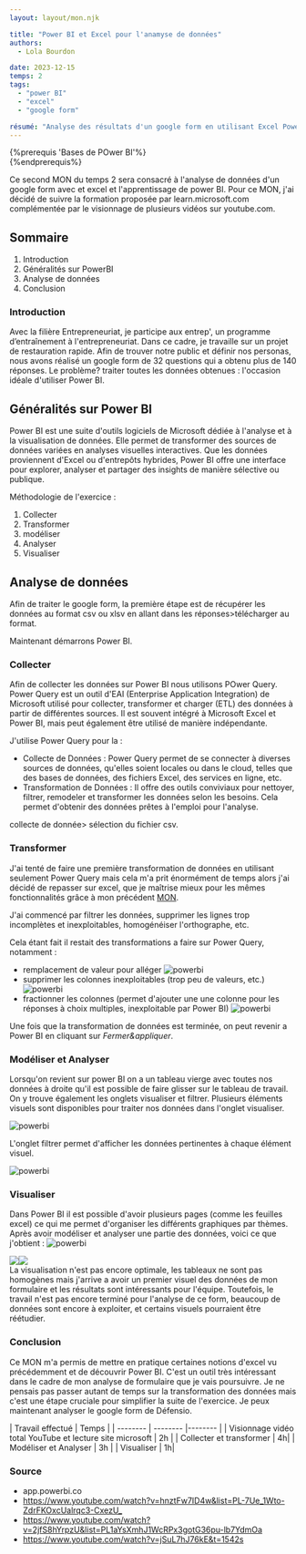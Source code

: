 ```yaml
---
layout: layout/mon.njk

title: "Power BI et Excel pour l'anamyse de données"
authors:
  - Lola Bourdon

date: 2023-12-15
temps: 2
tags:
  - "power BI"
  - "excel"
  - "google form"

résumé: "Analyse des résultats d'un google form en utilisant Excel Power BI"
---
```

{%prerequis 'Bases de POwer BI'%}  
{%endprerequis%}

Ce second MON du temps 2 sera consacré à l'analyse de données d'un google form avec et excel et l'apprentissage de power BI.
Pour ce MON, j'ai décidé de suivre la formation proposée par learn.microsoft.com complémentée par le visionnage de plusieurs vidéos sur youtube.com. 


## Sommaire 

1. Introduction
2. Généralités sur PowerBI
3. Analyse de données
4. Conclusion

### Introduction

Avec la filière Entrepreneuriat, je participe aux entrep', un programme d’entraînement à l'entrepreneuriat. Dans ce cadre, je travaille sur un projet de restauration rapide. Afin de trouver notre public et définir nos personas, nous avons réalisé un google form de 32 questions qui a obtenu plus de 140 réponses. Le problème? traiter toutes les données obtenues : l'occasion idéale d'utiliser Power BI.

## Généralités sur Power BI

Power BI est une suite d'outils logiciels de Microsoft dédiée à l'analyse et à la visualisation de données. Elle permet de transformer des sources de données variées en analyses visuelles interactives. Que les données proviennent d'Excel ou d'entrepôts hybrides, Power BI offre une interface pour explorer, analyser et partager des insights de manière sélective ou publique.

Méthodologie de l'exercice : 

1. Collecter
2. Transformer
3. modéliser
4. Analyser
5. Visualiser

## Analyse de données 

Afin de traiter le google form, la première étape est de récupérer les données au format csv ou xlsv en allant dans les réponses>télécharger au format.


Maintenant démarrons Power BI.

### Collecter 

Afin de collecter les données sur Power BI nous utilisons POwer Query.
Power Query est un outil d'EAI (Enterprise Application Integration) de Microsoft utilisé pour collecter, transformer et charger (ETL) des données à partir de différentes sources. Il est souvent intégré à Microsoft Excel et Power BI, mais peut également être utilisé de manière indépendante.

J'utilise Power Query pour la :

- Collecte de Données : Power Query permet de se connecter à diverses sources de données, qu'elles soient locales ou dans le cloud, telles que des bases de données, des fichiers Excel, des services en ligne, etc.
- Transformation de Données : Il offre des outils conviviaux pour nettoyer, filtrer, remodeler et transformer les données selon les besoins. Cela permet d'obtenir des données prêtes à l'emploi pour l'analyse.

collecte de donnée> sélection du fichier csv.

### Transformer

J'ai tenté de faire une première transformation de données en utilisant seulement Power Query mais cela m'a prit énormément de temps alors j'ai décidé de repasser sur excel, que je maîtrise mieux pour les mêmes fonctionnalités grâce à mon précédent [MON](https://francoisbrucker.github.io/do-it/promos/2023-2024/Lola-Bourdon/mon/temps-1.2/). 

J'ai commencé par filtrer les données, supprimer les lignes trop incomplètes et inexploitables, homogénéiser l'orthographe, etc.

Cela étant fait il restait des transformations a faire sur Power Query, notamment :

- remplacement de valeur pour alléger
![powerbi](https://raw.githubusercontent.com/do-it-ecm/promo-2023-2024/main/Lola-Bourdon/mon/temps-2.2/ecranremplacer.png)
- supprimer les colonnes inexploitables (trop peu de valeurs, etc.)
![powerbi](https://raw.githubusercontent.com/do-it-ecm/promo-2023-2024/main/Lola-Bourdon/mon/temps-2.2/ecranchoisircolonne.png)
- fractionner les colonnes (permet d'ajouter une une colonne pour les réponses à choix multiples, inexploitable par Power BI)
![powerbi](https://raw.githubusercontent.com/do-it-ecm/promo-2023-2024/main/Lola-Bourdon/mon/temps-2.2/ecranfrac.png)  

Une fois que la transformation de données est terminée, on peut revenir a Power BI en cliquant sur *Fermer&appliquer*.

### Modéliser et Analyser

Lorsqu'on revient sur power BI on a un tableau vierge avec toutes nos données à droite qu'il est possible de faire glisser sur le tableau de travail. On y trouve également les onglets visualiser et filtrer. Plusieurs éléments visuels sont disponibles pour traiter nos données dans l'onglet visualiser.

![powerbi](https://raw.githubusercontent.com/do-it-ecm/promo-2023-2024/main/Lola-Bourdon/mon/temps-2.2/ecranpBI.png)  

L'onglet filtrer permet d'afficher les données pertinentes à chaque élément visuel.

![powerbi](https://raw.githubusercontent.com/do-it-ecm/promo-2023-2024/main/Lola-Bourdon/mon/temps-2.2/ecrandecouverte.png) 


### Visualiser
Dans Power BI il est possible d'avoir plusieurs pages (comme les feuilles excel) ce qui me permet d'organiser les différents graphiques par thèmes.
Après avoir modéliser et analyser une partie des données, voici ce que j'obtient : 
![powerbi](https://raw.githubusercontent.com/do-it-ecm/promo-2023-2024/main/Lola-Bourdon/mon/temps-2.2/ecranfinmain.png)
<div style="display:flex">
<div><img src="https://raw.githubusercontent.com/do-it-ecm/promo-2023-2024/main/Lola-Bourdon/mon/temps-2.2/ecranfinsport.png"></div>
<div><img src="https://raw.githubusercontent.com/do-it-ecm/promo-2023-2024/main/Lola-Bourdon/mon/temps-2.2/ecranfinresto.png"></div>
</div>
La visualisation n'est pas encore optimale, les tableaux ne sont pas homogènes mais j'arrive a avoir un premier visuel des données de mon formulaire et les résultats sont intéressants pour l'équipe. Toutefois, le travail n'est pas encore terminé pour l'analyse de ce form, beaucoup de données sont encore à exploiter, et certains visuels pourraient être réétudier.

### Conclusion

Ce MON m'a permis de mettre en pratique certaines notions d'excel vu précédemment et de découvrir Power BI. C'est un outil très intéressant dans le cadre de mon analyse de formulaire que je vais poursuivre. Je ne pensais pas passer autant de temps sur la transformation des données mais c'est une étape cruciale pour simplifier la suite de l'exercice. Je peux maintenant analyser le google form de Défensio.

| Travail effectué |  Temps | 
| -------- | -------- |-------- |
| Visionnage vidéo total YouTube et lecture site microsoft | 2h |
| Collecter et transformer | 4h|
| Modéliser et Analyser | 3h |
| Visualiser | 1h| 


### Source 

- app.powerbi.co
- <https://www.youtube.com/watch?v=hnztFw7ID4w&list=PL-7Ue_1Wto-ZdrFKOxcUalrqc3-CxezU_>
- <https://www.youtube.com/watch?v=2jfS8hYrpzU&list=PL1aYsXmhJ1WcRPx3gotG36pu-lb7YdmOa>
- <https://www.youtube.com/watch?v=jSuL7hJ76kE&t=1542s>
  